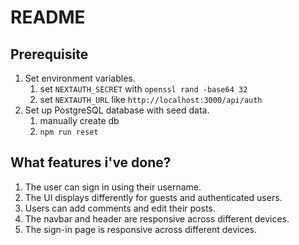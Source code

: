 # README

## Prerequisite

1. Set environment variables.
   1. set `NEXTAUTH_SECRET` with `openssl rand -base64 32`
   2. set `NEXTAUTH_URL` like `http://localhost:3000/api/auth`
2. Set up PostgreSQL database with seed data.
   1. manually create db
   2. `npm run reset`

## What features i've done?

1. The user can sign in using their username.
2. The UI displays differently for guests and authenticated users.
3. Users can add comments and edit their posts.
4. The navbar and header are responsive across different devices.
5. The sign-in page is responsive across different devices.

